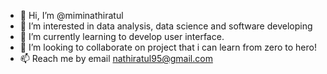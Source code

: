 - 👋 Hi, I’m @miminathiratul
- 👀 I’m interested in data analysis, data science and software developing
- 🌱 I’m currently learning to develop user interface. 
- 💞️ I’m looking to collaborate on project that i can learn from zero to hero!
- 📫 Reach me by email nathiratul95@gmail.com

<!---
miminathiratul/miminathiratul is a ✨ special ✨ repository because its `README.md` (this file) appears on your GitHub profile.
You can click the Preview link to take a look at your changes.
--->
